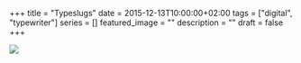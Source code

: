 +++
title =  "Typeslugs"
date = 2015-12-13T10:00:00+02:00
tags = ["digital", "typewriter"]
series = []
featured_image = ""
description = ""
draft = false
+++

![](/img/2016andBefore/Typeslugs.jpg)